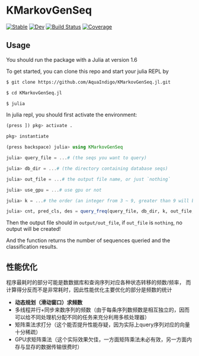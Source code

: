 # KMarkovGenSeq

[![Stable](https://img.shields.io/badge/docs-stable-blue.svg)](https://AquaIndigo.github.io/KMarkovGenSeq.jl/stable)
[![Dev](https://img.shields.io/badge/docs-dev-blue.svg)](https://AquaIndigo.github.io/KMarkovGenSeq.jl/dev)
[![Build Status](https://github.com/AquaIndigo/KMarkovGenSeq.jl/workflows/CI/badge.svg)](https://github.com/AquaIndigo/KMarkovGenSeq.jl/actions)
[![Coverage](https://codecov.io/gh/AquaIndigo/KMarkovGenSeq.jl/branch/master/graph/badge.svg)](https://codecov.io/gh/AquaIndigo/KMarkovGenSeq.jl)

## Usage

You should run the package with a Julia at version 1.6

To get started, you can clone this repo and start your julia REPL by

```bash
$ git clone https://github.com/AquaIndigo/KMarkovGenSeq.jl.git

$ cd KMarkovGenSeq.jl

$ julia
```

In julia repl, you should first activate the environment:
```julia
(press ]) pkg> activate .

pkg> instantiate

(press backspace) julia> using KMarkovGenSeq

julia> query_file = ...# (the seqs you want to query)

julia> db_dir = ...# (the directory containing database seqs)

julia> out_file = ...# the output file name, or just `nothing`

julia> use_gpu = ...# use gpu or not

julia> k = ...# the order (an integer from 3 ~ 9, greater than 9 will be likely out of memory)

julia> cnt, pred_cls, des = query_freq(query_file, db_dir, k, out_file, use_gpu) # k-order markov
```

Then the output file should in `output/out_file`, if `out_file` is `nothing`,
no output will be created!

And the function returns the number of sequences queried and 
the classification results.

## 性能优化

程序最耗时的部分可能是数数据库和查询序列对应各种状态转移的频数/频率，
而计算得分反而不是非常耗时，因此性能优化主要优化的部分是频数的统计

- **动态规划（滑动窗口）求频数**
- 多线程并行+同步来数序列的频数（由于每条序列数频数是相互独立的，因而可以给不同处理机分配不同的任务来充分利用多核处理器）
- 矩阵乘法求打分（这个能否提升性能存疑，因为实际上query序列对应的向量十分稀疏）
- GPU求矩阵乘法（这个实际效果欠佳，一方面矩阵乘法未必有效，另一方面内存与显存的数据传输很费时）
